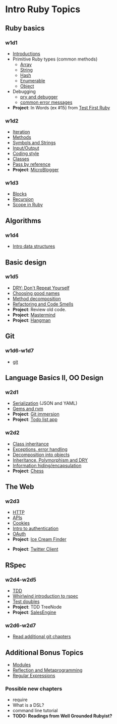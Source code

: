 # Intro Ruby Topics

## Ruby basics
### w1d1
+ [Introductions](ruby-curriculum/blob/master/meta/intro-lecture.md)
+ Primitive Ruby types (common methods)
  + [Array](ruby-curriculum/blob/master/language-basics/data-structures/array.md)
  + [String](ruby-curriculum/blob/master/language-basics/data-structures/string.md)
  + [Hash](ruby-curriculum/blob/master/language-basics/data-structures/hash.md)
  + [Enumerable](ruby-curriculum/blob/master/language-basics/data-structures/enumerable.md)
  + [Object](ruby-curriculum/blob/master/language-basics/data-structures/object.md)
+ Debugging
  + [pry and debugger](ruby-curriculum/blob/master/debugging/debugger.md)
  + [common error messages](ruby-curriculum/blob/master/debugging/common-exceptions.md)
+ **Project**: In Words (ex #15) from [Test First Ruby][test-first-ruby]

[test-first-ruby]: https://github.com/alexch/learn_ruby

### w1d2
+ [Iteration](ruby-curriculum/blob/master/language-basics/iteration.md)
+ [Methods](ruby-curriculum/blob/master/language-basics/methods.md)
+ [Symbols and Strings](ruby-curriculum/blob/master/language-basics/symbols-and-strings.md)
+ [Input/Output](ruby-curriculum/blob/master/language-basics/io.md)
+ [Coding style](ruby-curriculum/blob/master/language-basics/coding-style.md)
+ [Classes](ruby-curriculum/blob/master/language-basics/classes.md)
+ [Pass by reference](ruby-curriculum/blob/master/language-basics/pass-by-reference.md)
+ **Project**: [MicroBlogger](ruby-curriculum/blob/master/http://tutorials.jumpstartlab.com/projects/microblogger.html)

### w1d3
+ [Blocks](ruby-curriculum/blob/master/language-basics/blocks.md)
+ [Recursion](ruby-curriculum/blob/master/language-basics/recursion.md)
+ [Scope in Ruby](ruby-curriculum/blob/master/language-basics/scope.md)

## Algorithms
### w1d4
+ [Intro data structures](ruby-curriculum/blob/master/intro-algorithms.md)

## Basic design
### w1d5
+ [DRY: Don't Repeat Yourself](ruby-curriculum/blob/master/basic-design/dry.md)
+ [Choosing good names](ruby-curriculum/blob/master/basic-design/naming.md)
+ [Method decomposition](ruby-curriculum/blob/master/basic-design/method-decomposition.md)
+ [Refactoring and Code Smells](ruby-curriculum/blob/master/basic-design/refactoring.md)
+ **Project**: Review old code.
+ **Project**: [Mastermind](ruby-curriculum/blob/master/projects/mastermind.md)
+ **Project**: [Hangman](ruby-curriculum/blob/master/projects/hangman.md)

## Git
### w1d6-w1d7
+ [git](ruby-curriculum/blob/master/git.md)

## Language Basics II, OO Design
### w2d1
+ [Serialization](ruby-curriculum/blob/master/language-basics/serialization.md) (JSON and YAML)
+ [Gems and rvm](ruby-curriculum/blob/master/language-intermediate/gems-and-rvm.md)
+ **Project**: [Git immersion](ruby-curriculum/blob/master/http://gitimmersion.com/)
+ **Project**: [Todo list app](ruby-curriculum/blob/master/projects/todo-list.md)

### w2d2
+ [Class inheritance](ruby-curriculum/blob/master/language-basics/inheritance.md)
+ [Exceptions, error handling](ruby-curriculum/blob/master/language-basics/exceptions.md)
+ [Decomposition into objects](ruby-curriculum/blob/master/oo-design/decomposition.md)
+ [Inheritance, Polymorphism and DRY](ruby-curriculum/blob/master/oo-design/inheritance.md)
+ [Information hiding/encapsulation](ruby-curriculum/blob/master/oo-design/hiding.md)
+ **Project**: [Chess](ruby-curriculum/blob/master/projects/chess.md)

## The Web
### w2d3
+ [HTTP](ruby-curriculum/blob/master/the-web/http.md)
+ [APIs](ruby-curriculum/blob/master/the-web/apis.md)
+ [Cookies](ruby-curriculum/blob/master/the-web/cookies.md)
+ [Intro to authentication](ruby-curriculum/blob/master/the-web/intro-auth.md)
+ [OAuth](ruby-curriculum/blob/master/the-web/oauth.md)
+ **Project**: [Ice Cream Finder](ruby-curriculum/blob/master/projects/ice-cream-finder.md)
* **Project**: [Twitter Client](ruby-curriculum/blob/master/projects/twitter-client.md)

## RSpec
### w2d4-w2d5
+ [TDD](ruby-curriculum/blob/master/rspec/intro-tdd.md)
+ [Whirlwind introduction to rspec](ruby-curriculum/blob/master/rspec/intro-rspec.md)
+ [Test doubles](ruby-curriculum/blob/master/rspec/test-doubles.md)
+ **Project**: TDD TreeNode
+ **Project**: [SalesEngine][sales-engine]

[sales-engine]: http://tutorials.jumpstartlab.com/projects/sales_engine.html

### w2d6-w2d7
+ [Read additional git chapters](ruby-curriculum/blob/master/git.md)

## Additional Bonus Topics
+ [Modules](ruby-curriculum/blob/master/language-intermediate/modules.md)
+ [Reflection and Metaprogramming](ruby-curriculum/blob/master/language-intermediate/reflection.md)
+ [Regular Expressions](ruby-curriculum/blob/master/regex.md)

### Possible new chapters
* require
* What is a DSL?
* command line tutorial
* **TODO: Readings from Well Grounded Rubyist?**
